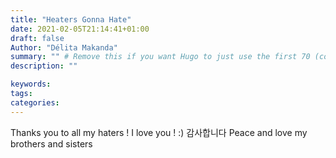 ```yaml
---
title: "Heaters Gonna Hate"
date: 2021-02-05T21:14:41+01:00
draft: false
Author: "Délita Makanda"
summary: "" # Remove this if you want Hugo to just use the first 70 (configurable) characters of the post as the summary.
description: ""

keywords:
tags:
categories:
---
```



<!--more-->

Thanks you to all my haters ! I love you ! :)
감사합니다
Peace and love my brothers and sisters

